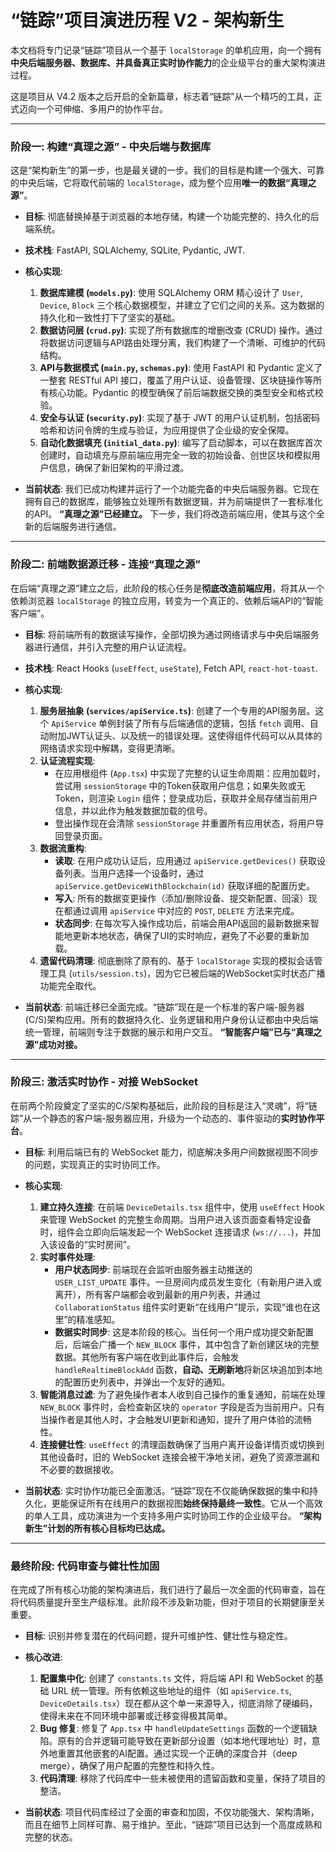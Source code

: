 # “链踪”项目演进历程 V2 - 架构新生

本文档将专门记录“链踪”项目从一个基于 `localStorage` 的单机应用，向一个拥有**中央后端服务器、数据库、并具备真正实时协作能力**的企业级平台的重大架构演进过程。

这是项目从 V4.2 版本之后开启的全新篇章，标志着“链踪”从一个精巧的工具，正式迈向一个可伸缩、多用户的协作平台。

---

### **阶段一: 构建“真理之源” - 中央后端与数据库**

这是“架构新生”的第一步，也是最关键的一步。我们的目标是构建一个强大、可靠的中央后端，它将取代前端的 `localStorage`，成为整个应用**唯一的数据“真理之源”**。

- **目标**: 彻底替换掉基于浏览器的本地存储，构建一个功能完整的、持久化的后端系统。
- **技术栈**: FastAPI, SQLAlchemy, SQLite, Pydantic, JWT.
- **核心实现**:
    1.  **数据库建模 (`models.py`)**: 使用 SQLAlchemy ORM 精心设计了 `User`, `Device`, `Block` 三个核心数据模型，并建立了它们之间的关系。这为数据的持久化和一致性打下了坚实的基础。
    2.  **数据访问层 (`crud.py`)**: 实现了所有数据库的增删改查 (CRUD) 操作。通过将数据访问逻辑与API路由处理分离，我们构建了一个清晰、可维护的代码结构。
    3.  **API与数据模式 (`main.py`, `schemas.py`)**: 使用 FastAPI 和 Pydantic 定义了一整套 RESTful API 接口，覆盖了用户认证、设备管理、区块链操作等所有核心功能。Pydantic 的模型确保了前后端数据交换的类型安全和格式校验。
    4.  **安全与认证 (`security.py`)**: 实现了基于 JWT 的用户认证机制，包括密码哈希和访问令牌的生成与验证，为应用提供了企业级的安全保障。
    5.  **自动化数据填充 (`initial_data.py`)**: 编写了启动脚本，可以在数据库首次创建时，自动填充与原前端应用完全一致的初始设备、创世区块和模拟用户信息，确保了新旧架构的平滑过渡。

- **当前状态**:
    我们已成功构建并运行了一个功能完备的中央后端服务器。它现在拥有自己的数据库，能够独立处理所有数据逻辑，并为前端提供了一套标准化的API。
    **“真理之源”已经建立。** 下一步，我们将改造前端应用，使其与这个全新的后端服务进行通信。
---

### **阶段二: 前端数据源迁移 - 连接“真理之源”**

在后端“真理之源”建立之后，此阶段的核心任务是**彻底改造前端应用**，将其从一个依赖浏览器 `localStorage` 的独立应用，转变为一个真正的、依赖后端API的“智能客户端”。

- **目标**: 将前端所有的数据读写操作，全部切换为通过网络请求与中央后端服务器进行通信，并引入完整的用户认证流程。
- **技术栈**: React Hooks (`useEffect`, `useState`), Fetch API, `react-hot-toast`.
- **核心实现**:
    1.  **服务层抽象 (`services/apiService.ts`)**: 创建了一个专用的API服务层。这个 `ApiService` 单例封装了所有与后端通信的逻辑，包括 `fetch` 调用、自动附加JWT认证头、以及统一的错误处理。这使得组件代码可以从具体的网络请求实现中解耦，变得更清晰。
    2.  **认证流程实现**:
        -   在应用根组件 (`App.tsx`) 中实现了完整的认证生命周期：应用加载时，尝试用 `sessionStorage` 中的Token获取用户信息；如果失败或无Token，则渲染 `Login` 组件；登录成功后，获取并全局存储当前用户信息，并以此作为触发数据加载的信号。
        -   登出操作现在会清除 `sessionStorage` 并重置所有应用状态，将用户导回登录页面。
    3.  **数据流重构**:
        -   **读取**: 在用户成功认证后，应用通过 `apiService.getDevices()` 获取设备列表。当用户选择一个设备时，通过 `apiService.getDeviceWithBlockchain(id)` 获取详细的配置历史。
        -   **写入**: 所有的数据变更操作（添加/删除设备、提交新配置、回滚）现在都通过调用 `apiService` 中对应的 `POST`, `DELETE` 方法来完成。
        -   **状态同步**: 在每次写入操作成功后，前端会用API返回的最新数据来智能地更新本地状态，确保了UI的实时响应，避免了不必要的重新加载。
    4.  **遗留代码清理**: 彻底删除了原有的、基于 `localStorage` 实现的模拟会话管理工具 (`utils/session.ts`)，因为它已被后端的WebSocket实时状态广播功能完全取代。

- **当前状态**:
    前端迁移已全面完成。“链踪”现在是一个标准的客户端-服务器 (C/S)架构应用。所有的数据持久化、业务逻辑和用户身份认证都由中央后端统一管理，前端则专注于数据的展示和用户交互。
    **“智能客户端”已与“真理之源”成功对接。**
---

### **阶段三: 激活实时协作 - 对接 WebSocket**

在前两个阶段奠定了坚实的C/S架构基础后，此阶段的目标是注入“灵魂”，将“链踪”从一个静态的客户端-服务器应用，升级为一个动态的、事件驱动的**实时协作平台**。

- **目标**: 利用后端已有的 WebSocket 能力，彻底解决多用户间数据视图不同步的问题，实现真正的实时协同工作。
- **核心实现**:
    1.  **建立持久连接**: 在前端 `DeviceDetails.tsx` 组件中，使用 `useEffect` Hook 来管理 WebSocket 的完整生命周期。当用户进入该页面查看特定设备时，组件会立即向后端发起一个 WebSocket 连接请求 (`ws://...`)，并加入该设备的“实时房间”。
    2.  **实时事件处理**:
        -   **用户状态同步**: 前端现在会监听由服务器主动推送的 `USER_LIST_UPDATE` 事件。一旦房间内成员发生变化（有新用户进入或离开），所有客户端都会收到最新的用户列表，并通过 `CollaborationStatus` 组件实时更新“在线用户”提示，实现“谁也在这里”的精准感知。
        -   **数据实时同步**: 这是本阶段的核心。当任何一个用户成功提交新配置后，后端会广播一个 `NEW_BLOCK` 事件，其中包含了新创建区块的完整数据。其他所有客户端在收到此事件后，会触发 `handleRealtimeBlockAdd` 函数，**自动、无刷新地**将新区块追加到本地的配置历史列表中，并弹出一个友好的通知。
    3.  **智能消息过滤**: 为了避免操作者本人收到自己操作的重复通知，前端在处理 `NEW_BLOCK` 事件时，会检查新区块的 `operator` 字段是否为当前用户。只有当操作者是其他人时，才会触发UI更新和通知，提升了用户体验的流畅性。
    4.  **连接健壮性**: `useEffect` 的清理函数确保了当用户离开设备详情页或切换到其他设备时，旧的 WebSocket 连接会被干净地关闭，避免了资源泄漏和不必要的数据接收。

- **当前状态**:
    实时协作功能已全面激活。“链踪”现在不仅能确保数据的集中和持久化，更能保证所有在线用户的数据视图**始终保持最终一致性**。它从一个高效的单人工具，成功演进为一个支持多用户实时协同工作的企业级平台。
    **“架构新生”计划的所有核心目标均已达成。**
---

### **最终阶段: 代码审查与健壮性加固**

在完成了所有核心功能的架构演进后，我们进行了最后一次全面的代码审查，旨在将代码质量提升至生产级标准。此阶段不涉及新功能，但对于项目的长期健康至关重要。

- **目标**: 识别并修复潜在的代码问题，提升可维护性、健壮性与稳定性。
- **核心改进**:
    1.  **配置集中化**: 创建了 `constants.ts` 文件，将后端 API 和 WebSocket 的基础 URL 统一管理。所有依赖这些地址的组件（如 `apiService.ts`, `DeviceDetails.tsx`）现在都从这个单一来源导入，彻底消除了硬编码，使得未来在不同环境中部署或迁移变得极其简单。
    2.  **Bug 修复**: 修复了 `App.tsx` 中 `handleUpdateSettings` 函数的一个逻辑缺陷。原有的合并逻辑可能导致在更新部分设置（如本地代理地址）时，意外地重置其他嵌套的AI配置。通过实现一个正确的深度合并（deep merge），确保了用户配置的完整性和持久性。
    3.  **代码清理**: 移除了代码库中一些未被使用的遗留函数和变量，保持了项目的整洁。

- **当前状态**:
    项目代码库经过了全面的审查和加固，不仅功能强大、架构清晰，而且在细节上同样可靠、易于维护。至此，“链踪”项目已达到一个高度成熟和完整的状态。